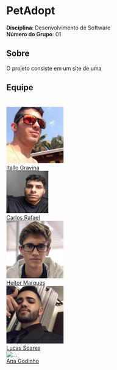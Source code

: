 # PetAdopt

**Disciplina**: Desenvolvimento de Software<br>
**Número do Grupo**: 01<br>

## Sobre 
O projeto consiste em um site de uma 

## Equipe

<br>
<div class="container">
  <div class="row">
    <div class="col-sm container-img">
      <img src="./img/equipe/Itallo.jpeg" alt="..." width="150" height="150" class="img-thumbnail image">
          <div class="middle">
            <div class="text">
            <a href="https://github.com/itallogravina">Itallo Gravina</a>
            </div>
          </div>
    </div>
    <div class="col-sm container-img">
      <img src="./img/equipe/Carlos.jpeg" alt="..." width="110" height="110" class="img-thumbnail image">
          <div class="middle">
            <div class="text">
            <a href="https://github.com/CarlosZoft">Carlos Rafael</a>
            </div>
          </div>
    </div>
    <div class="col-sm container-img">
      <img src="./img/equipe/heitor.jpeg" alt="..." width="150" height="150" class="img-thumbnail image">
          <div class="middle">
            <div class="text">
            <a href="https://github.com/heitormsb">Heitor Marques</a>
            </div>
          </div>
    </div>
    <div class="col-sm container-img">
      <img src="./img/equipe/Lucas.jpeg" alt="..." width="150" height="150" class="img-thumbnail image">
          <div class="middle">
            <div class="text">
            <a href="https://github.com/lucaaassb">Lucas Soares</a>
            </div>
          </div>
    </div>
    <div class="col-sm container-img">
      <img href="https://avatars.githubusercontent.com/u/87673186?v=4" alt="..." width="150" height="150" class="img-thumbnail image">
          <div class="middle">
            <div class="text">
            <a href="https://github.com/gabkyu">Ana Godinho</a>
            </div>
          </div>
    </div>
    
  </div>
</div>



